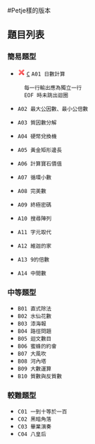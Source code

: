 #Petje樣的版本

## 題目列表

### 簡易題型
- ![error][] [`C`](A-01.c) `A01 日數計算`

		每一行輸出應為獨立一行
		EOF 時未跳出迴圈

- `A02 最大公因數、最小公倍數`
- `A03 質因數分解`
- `A04 硬幣兌換機`
- `A05 黃金矩形邊長`
- `A06 計算寶石價值`
- `A07 循環小數`
- `A08 完美數`
- `A09 終極密碼`
- `A10 搜尋陣列`
- `A11 字元取代`
- `A12 維迦的家`
- `A13 9的倍數`
- `A14 中間數`

### 中等題型
- `B01 直式除法`
- `B02 水仙花數`
- `B03 漆海報`
- `B04 路徑問題`
- `B05 迴文數目`
- `B06 蜜蜂的約會`
- `B07 大風吹`
- `B08 河內塔`
- `B09 大數運算`
- `B10 質數與反質數`

### 較難題型
- `C01 一到十等於一百`
- `C02 黑暗角落`
- `C03 畢業演奏`
- `C04 八皇后`

[ok]: <../image/check.png>
[error]: <../image/cross.png>
[warning]: <../image/warning.png>
